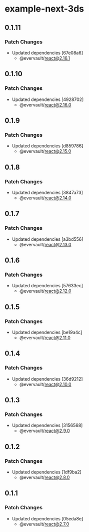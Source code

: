 # example-next-3ds

## 0.1.11

### Patch Changes

- Updated dependencies [67e08a6]
  - @evervault/react@2.16.1

## 0.1.10

### Patch Changes

- Updated dependencies [4928702]
  - @evervault/react@2.16.0

## 0.1.9

### Patch Changes

- Updated dependencies [d859786]
  - @evervault/react@2.15.0

## 0.1.8

### Patch Changes

- Updated dependencies [3847a73]
  - @evervault/react@2.14.0

## 0.1.7

### Patch Changes

- Updated dependencies [a3bd556]
  - @evervault/react@2.13.0

## 0.1.6

### Patch Changes

- Updated dependencies [57633ec]
  - @evervault/react@2.12.0

## 0.1.5

### Patch Changes

- Updated dependencies [be19a4c]
  - @evervault/react@2.11.0

## 0.1.4

### Patch Changes

- Updated dependencies [36d9212]
  - @evervault/react@2.10.0

## 0.1.3

### Patch Changes

- Updated dependencies [3156568]
  - @evervault/react@2.9.0

## 0.1.2

### Patch Changes

- Updated dependencies [1df9ba2]
  - @evervault/react@2.8.0

## 0.1.1

### Patch Changes

- Updated dependencies [05eda8e]
  - @evervault/react@2.7.0
